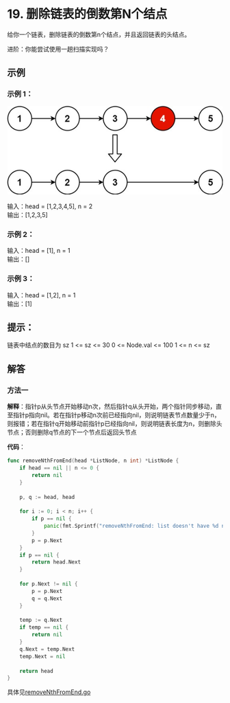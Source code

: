# 19. 删除链表的倒数第N个结点
给你一个链表，删除链表的倒数第n个结点，并且返回链表的头结点。

进阶：你能尝试使用一趟扫描实现吗？

## 示例
### 示例 1：
![](assets/19-示例1.jpg)

输入：head = [1,2,3,4,5], n = 2  
输出：[1,2,3,5]  

### 示例 2：

输入：head = [1], n = 1  
输出：[]  

### 示例 3：

输入：head = [1,2], n = 1  
输出：[1]
 
## 提示：

链表中结点的数目为 sz
1 <= sz <= 30
0 <= Node.val <= 100
1 <= n <= sz

## 解答
### 方法一

**解释**：指针p从头节点开始移动n次，然后指针q从头开始，两个指针同步移动，直至指针p指向nil。若在指针p移动n次前已经指向nil，则说明链表节点数量少于n，则报错；若在指针q开始移动前指针p已经指向nil，则说明链表长度为n，则删除头节点；否则删除q节点的下一个节点后返回头节点

**代码**：
```go
func removeNthFromEnd(head *ListNode, n int) *ListNode {
	if head == nil || n <= 0 {
		return nil
	}

	p, q := head, head

	for i := 0; i < n; i++ {
		if p == nil {
			panic(fmt.Sprintf("removeNthFromEnd: list doesn't have %d nodes\n", n))
		}
		p = p.Next
	}
	if p == nil {
		return head.Next
	}

	for p.Next != nil {
		p = p.Next
		q = q.Next
	}

	temp := q.Next
	if temp == nil {
		return nil
	}
	q.Next = temp.Next
	temp.Next = nil

	return head
}
```
具体见[removeNthFromEnd.go](removeNthFromEnd.go)